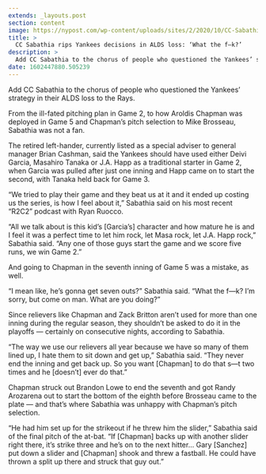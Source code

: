 ```yaml
--- 
extends: _layouts.post 
section: content 
image: https://nypost.com/wp-content/uploads/sites/2/2020/10/CC-Sabathia-rips-Yankees-decisions-MLB-playoffs-2020.jpg?quality=90&strip=all&w=1200 
title: > 
  CC Sabathia rips Yankees decisions in ALDS loss: ‘What the f—k?’ 
description: > 
  Add CC Sabathia to the chorus of people who questioned the Yankees’ strategy in their ALDS loss to the Rays.From the ill-fated pitching plan in Game 2, to how Aroldis Chapman was deployed in Game 5 and Chapman’s pitch selection to Mike Brosseau, Sabathia was not a fan.“All we talk about is this kid’s [Garcia’s] character and how mature he is and I feel it was a perfect time to let him rock, let Masa rock, let J.A.Happ rock,” Sabathia said.“He had him set up for the strikeout if he threw him the slider,” Sabathia said of the final pitch of the at-bat. 
date: 1602447880.505239 
--- 
```

Add CC Sabathia to the chorus of people who questioned the Yankees’ strategy in their ALDS loss to the Rays.

From the ill-fated pitching plan in Game 2, to how Aroldis Chapman was deployed in Game 5 and Chapman’s pitch selection to Mike Brosseau, Sabathia was not a fan.

The retired left-hander, currently listed as a special adviser to general manager Brian Cashman, said the Yankees should have used either Deivi Garcia, Masahiro Tanaka or J.A. Happ as a traditional starter in Game 2, when Garcia was pulled after just one inning and Happ came on to start the second, with Tanaka held back for Game 3.

“We tried to play their game and they beat us at it and it ended up costing us the series, is how I feel about it,” Sabathia said on his most recent “R2C2” podcast with Ryan Ruocco.

“All we talk about is this kid’s [Garcia’s] character and how mature he is and I feel it was a perfect time to let him rock, let Masa rock, let J.A. Happ rock,” Sabathia said. “Any one of those guys start the game and we score five runs, we win Game 2.”

And going to Chapman in the seventh inning of Game 5 was a mistake, as well.

“I mean like, he’s gonna get seven outs?” Sabathia said. “What the f—k? I’m sorry, but come on man. What are you doing?”

Since relievers like Chapman and Zack Britton aren’t used for more than one inning during the regular season, they shouldn’t be asked to do it in the playoffs — certainly on consecutive nights, according to Sabathia.

“The way we use our relievers all year because we have so many of them lined up, I hate them to sit down and get up,” Sabathia said. “They never end the inning and get back up. So you want [Chapman] to do that s—t two times and he [doesn’t] ever do that.”

Chapman struck out Brandon Lowe to end the seventh and got Randy Arozarena out to start the bottom of the eighth before Brosseau came to the plate — and that’s where Sabathia was unhappy with Chapman’s pitch selection.

“He had him set up for the strikeout if he threw him the slider,” Sabathia said of the final pitch of the at-bat. “If [Chapman] backs up with another slider right there, it’s strike three and he’s on to the next hitter… Gary [Sanchez] put down a slider and [Chapman] shook and threw a fastball. He could have thrown a split up there and struck that guy out.”